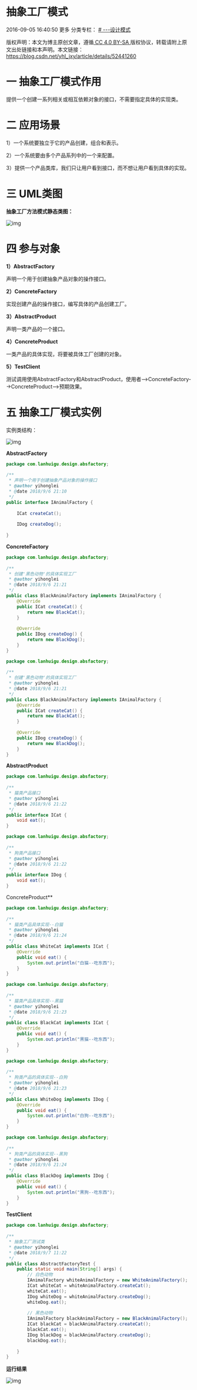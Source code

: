 # 抽象工厂模式

2016-09-05 16:40:50  更多
 分类专栏： [# ---设计模式](https://blog.csdn.net/yhl_jxy/category_6121670.html) 

版权声明：本文为博主原创文章，遵循[ CC 4.0 BY-SA ](http://creativecommons.org/licenses/by-sa/4.0/)版权协议，转载请附上原文出处链接和本声明。本文链接：https://blog.csdn.net/yhl_jxy/article/details/52441260

# 一 抽象工厂模式作用

提供一个创建一系列相关或相互依赖对象的接口，不需要指定具体的实现类。

# 二 应用场景

1）一个系统要独立于它的产品创建，组合和表示。

2）一个系统要由多个产品系列中的一个来配置。

3）提供一个产品类库，我们只让用户看到接口，而不想让用户看到具体的实现。

# 三 UML类图

**抽象工厂方法模式静态类图：**

![img](https://img-blog.csdn.net/2018090714223468?watermark/2/text/aHR0cHM6Ly9ibG9nLmNzZG4ubmV0L3lobF9qeHk=/font/5a6L5L2T/fontsize/400/fill/I0JBQkFCMA==/dissolve/70)
 

# 四 参与对象

**1）AbstractFactory**

声明一个用于创建抽象产品对象的操作接口。

**2）ConcreteFactory**

实现创建产品的操作接口，编写具体的产品创建工厂。

**3）AbstractProduct**

声明一类产品的一个接口。

**4）ConcreteProduct**

一类产品的具体实现，将要被具体工厂创建的对象。

**5）TestClient**

测试调用使用AbstractFactory和AbstractProduct，使用者-->ConcreteFactory-->ConcreteProduct-->预期效果。

# 五 抽象工厂模式实例

实例类结构：

![img](https://img-blog.csdn.net/20160905163308271?watermark/2/text/aHR0cDovL2Jsb2cuY3Nkbi5uZXQv/font/5a6L5L2T/fontsize/400/fill/I0JBQkFCMA==/dissolve/70/gravity/Center)

**AbstractFactory**

```java
package com.lanhuigu.design.absfactory;
 
/**
 * 声明一个用于创建抽象产品对象的操作接口
 * @author yihonglei
 * @date 2018/9/6 21:10
 */
public interface IAnimalFactory {
 
    ICat createCat();
 
    IDog createDog();
 
}
```

**ConcreteFactory**

```java
package com.lanhuigu.design.absfactory;
 
/**
 * 创建'黑色动物'的具体实现工厂
 * @author yihonglei
 * @date 2018/9/6 21:21
 */
public class BlackAnimalFactory implements IAnimalFactory {
    @Override
    public ICat createCat() {
        return new BlackCat();
    }
 
    @Override
    public IDog createDog() {
        return new BlackDog();
    }
}

```

```java
package com.lanhuigu.design.absfactory;
 
/**
 * 创建'黑色动物'的具体实现工厂
 * @author yihonglei
 * @date 2018/9/6 21:21
 */
public class BlackAnimalFactory implements IAnimalFactory {
    @Override
    public ICat createCat() {
        return new BlackCat();
    }
 
    @Override
    public IDog createDog() {
        return new BlackDog();
    }
}
```

**AbstractProduct**

```java
package com.lanhuigu.design.absfactory;
 
/**
 * 猫类产品接口
 * @author yihonglei
 * @date 2018/9/6 21:22
 */
public interface ICat {
    void eat();
}
```

```java
package com.lanhuigu.design.absfactory;
 
/**
 * 狗类产品接口
 * @author yihonglei
 * @date 2018/9/6 21:22
 */
public interface IDog {
    void eat();
}
```

ConcreteProduct**

```java
package com.lanhuigu.design.absfactory;
 
/**
 * 猫类产品具体实现--白猫
 * @author yihonglei
 * @date 2018/9/6 21:24
 */
public class WhiteCat implements ICat {
    @Override
    public void eat() {
        System.out.println("白猫--吃东西");
    }
}
```

 

```java
package com.lanhuigu.design.absfactory;
 
/**
 * 猫类产品具体实现--黑猫
 * @author yihonglei
 * @date 2018/9/6 21:23
 */
public class BlackCat implements ICat {
    @Override
    public void eat() {
        System.out.println("黑猫--吃东西");
    }
}
```

```java
package com.lanhuigu.design.absfactory;
 
/**
 * 狗类产品的具体实现--白狗
 * @author yihonglei
 * @date 2018/9/6 21:23
 */
public class WhiteDog implements IDog {
    @Override
    public void eat() {
        System.out.println("白狗--吃东西");
    }
}
```

```java
package com.lanhuigu.design.absfactory;
 
/**
 * 狗类产品的具体实现--黑狗
 * @author yihonglei
 * @date 2018/9/6 21:24
 */
public class BlackDog implements IDog {
    @Override
    public void eat() {
        System.out.println("黑狗--吃东西");
    }
}
```

**TestClient**

```java
package com.lanhuigu.design.absfactory;
 
/**
 * 抽象工厂测试类
 * @author yihonglei
 * @date 2018/9/7 11:22
 */
public class AbstractFactoryTest {
    public static void main(String[] args) {
        // 白色动物
        IAnimalFactory whiteAnimalFactory = new WhiteAnimalFactory();
        ICat whiteCat = whiteAnimalFactory.createCat();
        whiteCat.eat();
        IDog whiteDog = whiteAnimalFactory.createDog();
        whiteDog.eat();
 
        // 黑色动物
        IAnimalFactory blackAnimalFactory = new BlackAnimalFactory();
        ICat blackCat = blackAnimalFactory.createCat();
        blackCat.eat();
        IDog blackDog = blackAnimalFactory.createDog();
        blackDog.eat();
 
    }
}
```

**运行结果**

![img](https://img-blog.csdn.net/20180907125931784?watermark/2/text/aHR0cHM6Ly9ibG9nLmNzZG4ubmV0L3lobF9qeHk=/font/5a6L5L2T/fontsize/400/fill/I0JBQkFCMA==/dissolve/70)